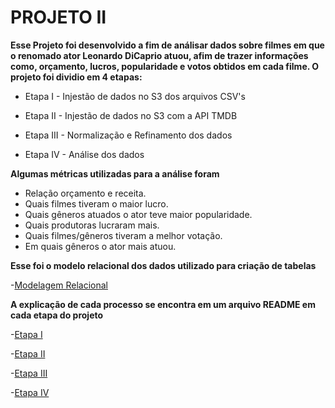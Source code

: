# PROJETO II

**Esse Projeto foi desenvolvido a fim de análisar dados sobre filmes em que o renomado ator Leonardo DiCaprio atuou, afim de trazer informações como, orçamento, lucros, popularidade e votos obtidos em cada filme. O projeto foi dividio em 4 etapas:**

- Etapa I - Injestão de dados no S3 dos arquivos CSV's

- Etapa II - Injestão de dados no S3 com a API TMDB

- Etapa III - Normalização e Refinamento dos dados

- Etapa IV - Análise dos dados 

**Algumas métricas utilizadas para a análise foram**

- Relação orçamento e receita.
- Quais filmes tiveram o maior lucro.
- Quais gêneros atuados o ator teve maior popularidade.
- Quais produtoras lucraram mais.
- Quais filmes/gêneros tiveram a melhor votação. 
- Em quais gêneros o ator mais atuou.


**Esse foi o modelo relacional dos dados utilizado para criação de tabelas**

-[Modelagem Relacional](/img/modelagem-tabelas.jpg)

**A explicação de cada processo se encontra em um arquivo README em cada etapa do projeto**

-[Etapa I](/PROJETO%20II/etapa-1-input-local/README.md)

-[Etapa II](/PROJETO%20II/etapa-2-lambda/README.md)

-[Etapa III](/PROJETO%20II/etapa-3-jobs/README.md)

-[Etapa IV](/PROJETO%20II/etapa-4-analise/README.md)
